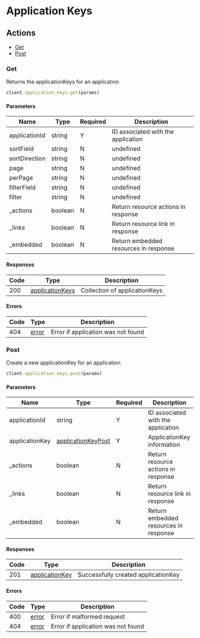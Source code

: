 # Application Keys

## Actions

*   [Get](#get)
*   [Post](#post)

### Get

Returns the applicationKeys for an application

```ruby
client.application_keys.get(params)
```

#### Parameters

| Name | Type | Required | Description |
| ---- | ---- | -------- | ----------- |
| applicationId | string | Y | ID associated with the application |
| sortField | string | N | undefined |
| sortDirection | string | N | undefined |
| page | string | N | undefined |
| perPage | string | N | undefined |
| filterField | string | N | undefined |
| filter | string | N | undefined |
| _actions | boolean | N | Return resource actions in response |
| _links | boolean | N | Return resource link in response |
| _embedded | boolean | N | Return embedded resources in response |

#### Responses

| Code | Type | Description |
| ---- | ---- | ----------- |
| 200 | [applicationKeys](_schemas.md#applicationkeys) | Collection of applicationKeys |

#### Errors

| Code | Type | Description |
| ---- | ---- | ----------- |
| 404 | [error](_schemas.md#error) | Error if application was not found |

### Post

Create a new applicationKey for an application

```ruby
client.application_keys.post(params)
```

#### Parameters

| Name | Type | Required | Description |
| ---- | ---- | -------- | ----------- |
| applicationId | string | Y | ID associated with the application |
| applicationKey | [applicationKeyPost](_schemas.md#applicationkeypost) | Y | ApplicationKey information |
| _actions | boolean | N | Return resource actions in response |
| _links | boolean | N | Return resource link in response |
| _embedded | boolean | N | Return embedded resources in response |

#### Responses

| Code | Type | Description |
| ---- | ---- | ----------- |
| 201 | [applicationKey](_schemas.md#applicationkey) | Successfully created applicationKey |

#### Errors

| Code | Type | Description |
| ---- | ---- | ----------- |
| 400 | [error](_schemas.md#error) | Error if malformed request |
| 404 | [error](_schemas.md#error) | Error if application was not found |
